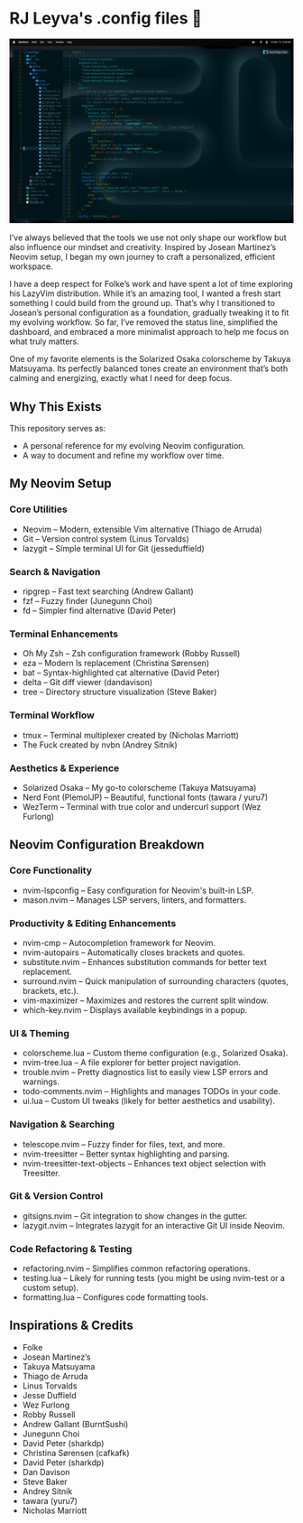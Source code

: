 # RJ Leyva's .config files 🚀

![Neovim](/images/neovim.png)

I’ve always believed that the tools we use not only shape our workflow but also influence our mindset and creativity. Inspired by Josean Martinez’s Neovim setup, I began my own journey to craft a personalized, efficient workspace.

I have a deep respect for Folke’s work and have spent a lot of time exploring his LazyVim distribution. While it’s an amazing tool, I wanted a fresh start something I could build from the ground up. That’s why I transitioned to Josean’s personal configuration as a foundation, gradually tweaking it to fit my evolving workflow. So far, I’ve removed the status line, simplified the dashboard, and embraced a more minimalist approach to help me focus on what truly matters.

One of my favorite elements is the Solarized Osaka colorscheme by Takuya Matsuyama. Its perfectly balanced tones create an environment that’s both calming and energizing, exactly what I need for deep focus.

## Why This Exists

This repository serves as:

- A personal reference for my evolving Neovim configuration.
- A way to document and refine my workflow over time.

## My Neovim Setup

### Core Utilities

- Neovim – Modern, extensible Vim alternative (Thiago de Arruda)
- Git – Version control system (Linus Torvalds)
- lazygit – Simple terminal UI for Git (jesseduffield)

### Search & Navigation

- ripgrep – Fast text searching (Andrew Gallant)
- fzf – Fuzzy finder (Junegunn Choi)
- fd – Simpler find alternative (David Peter)

### Terminal Enhancements

- Oh My Zsh – Zsh configuration framework (Robby Russell)
- eza – Modern ls replacement (Christina Sørensen)
- bat – Syntax-highlighted cat alternative (David Peter)
- delta – Git diff viewer (dandavison)
- tree – Directory structure visualization (Steve Baker)

### Terminal Workflow

- tmux – Terminal multiplexer created by (Nicholas Marriott)
- The Fuck created by nvbn (Andrey Sitnik)

### Aesthetics & Experience

- Solarized Osaka – My go-to colorscheme (Takuya Matsuyama)
- Nerd Font (PlemolJP) – Beautiful, functional fonts (tawara / yuru7)
- WezTerm – Terminal with true color and undercurl support (Wez Furlong)

## Neovim Configuration Breakdown

### Core Functionality

- nvim-lspconfig – Easy configuration for Neovim's built-in LSP.
- mason.nvim – Manages LSP servers, linters, and formatters.

### Productivity & Editing Enhancements

- nvim-cmp – Autocompletion framework for Neovim.
- nvim-autopairs – Automatically closes brackets and quotes.
- substitute.nvim – Enhances substitution commands for better text replacement.
- surround.nvim – Quick manipulation of surrounding characters (quotes, brackets, etc.).
- vim-maximizer – Maximizes and restores the current split window.
- which-key.nvim – Displays available keybindings in a popup.

### UI & Theming

- colorscheme.lua – Custom theme configuration (e.g., Solarized Osaka).
- nvim-tree.lua – A file explorer for better project navigation.
- trouble.nvim – Pretty diagnostics list to easily view LSP errors and warnings.
- todo-comments.nvim – Highlights and manages TODOs in your code.
- ui.lua – Custom UI tweaks (likely for better aesthetics and usability).

### Navigation & Searching

- telescope.nvim – Fuzzy finder for files, text, and more.
- nvim-treesitter – Better syntax highlighting and parsing.
- nvim-treesitter-text-objects – Enhances text object selection with Treesitter.

### Git & Version Control

- gitsigns.nvim – Git integration to show changes in the gutter.
- lazygit.nvim – Integrates lazygit for an interactive Git UI inside Neovim.

### Code Refactoring & Testing

- refactoring.nvim – Simplifies common refactoring operations.
- testing.lua – Likely for running tests (you might be using nvim-test or a custom setup).
- formatting.lua – Configures code formatting tools.

## Inspirations & Credits

- Folke
- Josean Martinez’s
- Takuya Matsuyama
- Thiago de Arruda
- Linus Torvalds
- Jesse Duffield
- Wez Furlong
- Robby Russell
- Andrew Gallant (BurntSushi)
- Junegunn Choi
- David Peter (sharkdp)
- Christina Sørensen (cafkafk)
- David Peter (sharkdp)
- Dan Davison
- Steve Baker
- Andrey Sitnik
- tawara (yuru7)
- Nicholas Marriott
